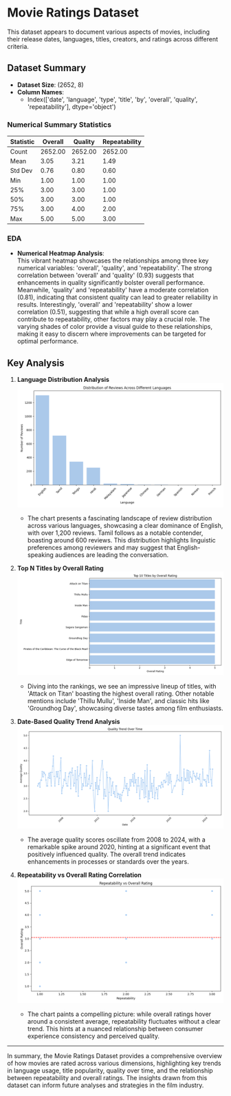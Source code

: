 # Movie Ratings Dataset

This dataset appears to document various aspects of movies, including their release dates, languages, titles, creators, and ratings across different criteria.

## Dataset Summary
- **Dataset Size**: (2652, 8)
- **Column Names**: 
  - Index(['date', 'language', 'type', 'title', 'by', 'overall', 'quality', 'repeatability'], dtype='object')

### Numerical Summary Statistics
| Statistic | Overall | Quality | Repeatability |
|-----------|---------|---------|---------------|
| Count     | 2652.00 | 2652.00 | 2652.00       |
| Mean      | 3.05    | 3.21    | 1.49          |
| Std Dev   | 0.76    | 0.80    | 0.60          |
| Min       | 1.00    | 1.00    | 1.00          |
| 25%       | 3.00    | 3.00    | 1.00          |
| 50%       | 3.00    | 3.00    | 1.00          |
| 75%       | 3.00    | 4.00    | 2.00          |
| Max       | 5.00    | 5.00    | 3.00          |

### EDA
- **Numerical Heatmap Analysis**:  
  This vibrant heatmap showcases the relationships among three key numerical variables: 'overall', 'quality', and 'repeatability'. The strong correlation between 'overall' and 'quality' (0.93) suggests that enhancements in quality significantly bolster overall performance. Meanwhile, 'quality' and 'repeatability' have a moderate correlation (0.81), indicating that consistent quality can lead to greater reliability in results. Interestingly, 'overall' and 'repeatability' show a lower correlation (0.51), suggesting that while a high overall score can contribute to repeatability, other factors may play a crucial role. The varying shades of color provide a visual guide to these relationships, making it easy to discern where improvements can be targeted for optimal performance.

## Key Analysis
1. **Language Distribution Analysis**
   ![language_distribution.png](language_distribution.png)  
   - The chart presents a fascinating landscape of review distribution across various languages, showcasing a clear dominance of English, with over 1,200 reviews. Tamil follows as a notable contender, boasting around 600 reviews. This distribution highlights linguistic preferences among reviewers and may suggest that English-speaking audiences are leading the conversation.

2. **Top N Titles by Overall Rating**
   ![top_n_titles.png](top_n_titles.png)  
   - Diving into the rankings, we see an impressive lineup of titles, with 'Attack on Titan' boasting the highest overall rating. Other notable mentions include 'Thillu Mullu', 'Inside Man', and classic hits like 'Groundhog Day', showcasing diverse tastes among film enthusiasts.

3. **Date-Based Quality Trend Analysis**
   ![date_quality_trend.png](date_quality_trend.png)  
   - The average quality scores oscillate from 2008 to 2024, with a remarkable spike around 2020, hinting at a significant event that positively influenced quality. The overall trend indicates enhancements in processes or standards over the years.

4. **Repeatability vs Overall Rating Correlation**
   ![repeatability_vs_overall.png](repeatability_vs_overall.png)  
   - The chart paints a compelling picture: while overall ratings hover around a consistent average, repeatability fluctuates without a clear trend. This hints at a nuanced relationship between consumer experience consistency and perceived quality.

---

In summary, the Movie Ratings Dataset provides a comprehensive overview of how movies are rated across various dimensions, highlighting key trends in language usage, title popularity, quality over time, and the relationship between repeatability and overall ratings. The insights drawn from this dataset can inform future analyses and strategies in the film industry.